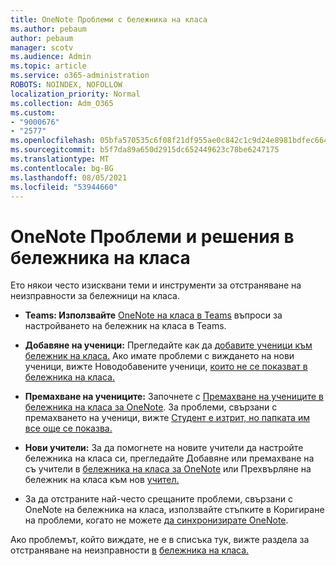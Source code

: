 ```yaml
---
title: OneNote Проблеми с бележника на класа
ms.author: pebaum
author: pebaum
manager: scotv
ms.audience: Admin
ms.topic: article
ms.service: o365-administration
ROBOTS: NOINDEX, NOFOLLOW
localization_priority: Normal
ms.collection: Adm_O365
ms.custom:
- "9000676"
- "2577"
ms.openlocfilehash: 05bfa570535c6f08f21df955ae0c842c1c9d24e8981bdfec6642c1a1729d68f8
ms.sourcegitcommit: b5f7da89a650d2915dc652449623c78be6247175
ms.translationtype: MT
ms.contentlocale: bg-BG
ms.lasthandoff: 08/05/2021
ms.locfileid: "53944660"
---
```

# <a name="onenote-class-notebook-issues-and-resolutions"></a>OneNote Проблеми и решения в бележника на класа

Ето някои често изисквани теми и инструменти за отстраняване на неизправности за бележници на класа.

- **Teams: Използвайте** [OneNote на класа в Teams](https://support.office.com/article/bd77f11f-27cd-4d41-bfbd-2b11799f1440) въпроси за настройването на бележник на класа в Teams.

- **Добавяне на ученици:** Прегледайте как да [добавите ученици към бележник на класа.](https://support.office.com/article/149882af-506a-4689-9fee-39309b97aae8) Ако имате проблеми с виждането на нови ученици, вижте Новодобавените ученици, [които не се показват в бележника на класа.](https://support.office.com/article/4da02c45-b435-4af1-921b-51b8ee40e1c9)

- **Премахване на учениците:** Започнете с [Премахване на учениците в бележника на класа за OneNote](https://support.office.com/article/86dcf019-408f-4de8-8055-eb61f1578c3c). За проблеми, свързани с премахването на ученици, вижте [Студент е изтрит, но папката им все още се показва.](https://support.office.com/article/0ed81eaa-c14a-436f-bb6f-ce95f130cc71)

- **Нови учители:** За да помогнете на новите учители да настройте бележника на класа си, прегледайте Добавяне или премахване на съ учители в [бележника на класа за OneNote](https://support.office.com/article/fdcb870b-49a7-4a14-9ea6-d817f88026f8) или Прехвърляне на бележник на класа към нов [учител.](https://support.office.com/article/84ef5d4a-0eec-4d5b-bc22-1317bc3b9027)

- За да отстраните най-често срещаните проблеми, свързани с OneNote на бележника на класа, използвайте стъпките в Коригиране на проблеми, когато не можете [да синхронизирате OneNote](https://support.office.com/article/Fix-issues-when-you-can-t-sync-OneNote-299495ef-66d1-448f-90c1-b785a6968d45).

Ако проблемът, който виждате, не е в списъка тук, вижте раздела за отстраняване на неизправности [в](https://support.office.com/article/class-notebook-ee70aff9-52e8-449f-be6a-7cbc1d65eaea#ID0EAABAAA=Manage&ID0EABAAA=Troubleshoot) [бележника на класа.](https://support.office.com/article/class-notebook-ee70aff9-52e8-449f-be6a-7cbc1d65eaea) 



